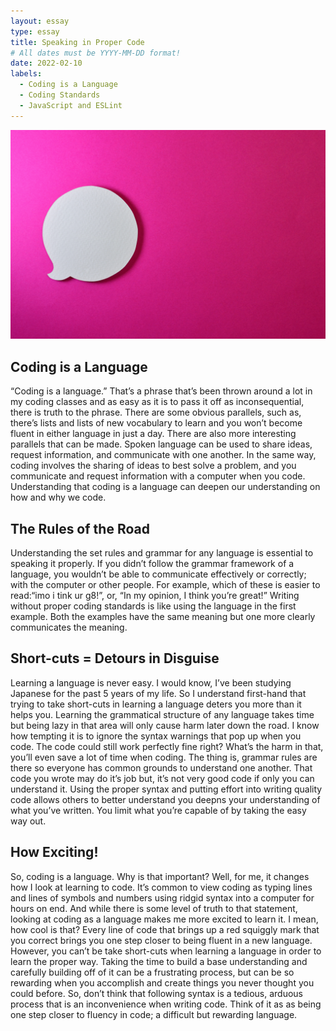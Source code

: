 ```yaml
---
layout: essay
type: essay
title: Speaking in Proper Code
# All dates must be YYYY-MM-DD format!
date: 2022-02-10
labels:
  - Coding is a Language  
  - Coding Standards
  - JavaScript and ESLint
---
```


<img class="ui medium rounded image" src="../images/speech.jpg">

## Coding is a Language 
“Coding is a language.” That’s a phrase that’s been thrown around a lot in my coding classes and as easy as it is to pass it off as inconsequential, there is truth to the phrase. There are some obvious parallels, such as, there’s lists and lists of new vocabulary to learn and you won’t become fluent in either language in just a day. There are also more interesting parallels that can be made. Spoken language can be used to share ideas, request information, and communicate with one another. In the same way, coding involves the sharing of ideas to best solve a problem, and you communicate and request information with a computer when you code. Understanding that coding is a language can deepen our understanding on how and why we code. 

## The Rules of the Road 
Understanding the set rules and grammar for any language is essential to speaking it properly. If you didn’t follow the grammar framework of a language, you wouldn’t be able to communicate effectively or correctly; with the computer or other people. For example, which of these is easier to read:“imo i tink ur g8!”, or, “In my opinion, I think you’re great!” Writing without proper coding standards is like using the language in the first example. Both the examples have the same meaning but one more clearly communicates the meaning. 

## Short-cuts = Detours in Disguise 
Learning a language is never easy. I would know, I’ve been studying Japanese for the past 5 years of my life. So I understand first-hand that trying to take short-cuts in learning a language deters you more than it helps you. Learning the grammatical structure of any language takes time but being lazy in that area will only cause harm later down the road. I know how tempting it is to ignore the syntax warnings that pop up when you code. The code could still work perfectly fine right? What’s the harm in that, you’ll even save a lot of time when coding. The thing is, grammar rules are there so everyone has common grounds to understand one another. That code you wrote may do it’s job but, it’s not very good code if only you can understand it. Using the proper syntax and putting effort into writing quality code allows others to better understand you deepns your understanding of what you’ve written. You limit what you’re capable of by taking the easy way out. 

## How Exciting! 
So, coding is a language. Why is that important?  Well, for me, it changes how I look at learning to code. It’s common to view coding as typing lines and lines of symbols and numbers using ridgid syntax into a computer for hours on end. And while there is some level of truth to that statement, looking at coding as a language makes me more excited to learn it. I mean, how cool is that? Every line of code that brings up a red squiggly mark that you correct brings you one step closer to being fluent in a new language. However, you can’t be take short-cuts when learning a language in order to learn the proper way. Taking the time to build a base understanding and carefully building off of it can be a frustrating process, but can be so rewarding when you accomplish and create things you never thought you could before. So, don’t think that following syntax is a tedious, arduous process that is an inconvenience when writing code. Think of it as as being one step closer to fluency in code; a difficult but rewarding language. 


